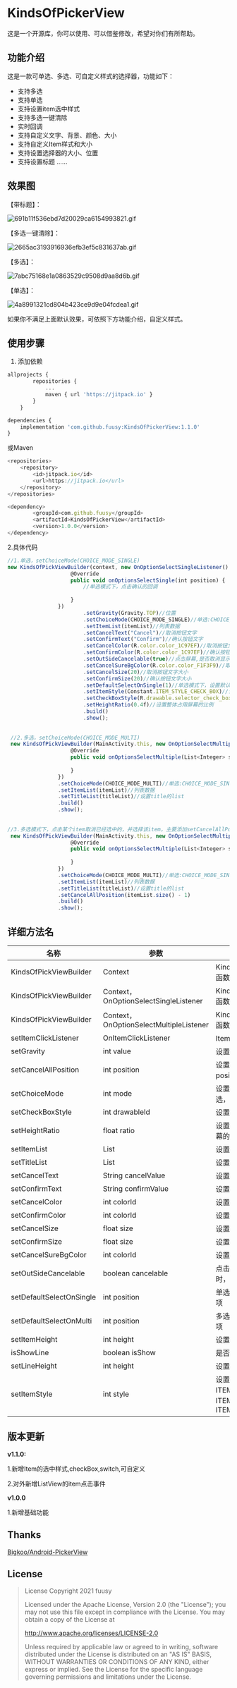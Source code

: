 # KindsOfPickerView

这是一个开源库，你可以使用、可以借鉴修改，希望对你们有所帮助。

## 功能介绍
这是一款可单选、多选、可自定义样式的选择器，功能如下：

- 支持多选
- 支持单选
- 支持设置item选中样式
- 支持多选一键清除
- 实时回调
- 支持自定义文字、背景、颜色、大小
- 支持自定义Item样式和大小
- 支持设置选择器的大小、位置
- 支持设置标题
......

## 效果图

【带标题】：

![691b11f536ebd7d20029ca6154993821.gif](https://p1-juejin.byteimg.com/tos-cn-i-k3u1fbpfcp/0e107a42f68a4322b2bbb4135ac80306~tplv-k3u1fbpfcp-watermark.image)

【多选一键清除】：


![2665ac3193916936efb3ef5c831637ab.gif](https://p6-juejin.byteimg.com/tos-cn-i-k3u1fbpfcp/577ce808c73b49139aca3a69d756482e~tplv-k3u1fbpfcp-watermark.image)

【多选】：

![7abc75168e1a0863529c9508d9aa8d6b.gif](https://p6-juejin.byteimg.com/tos-cn-i-k3u1fbpfcp/8b14360fa745444e88c2e9914341cab9~tplv-k3u1fbpfcp-watermark.image)

【单选】：

![4a8991321cd804b423ce9d9e04fcdea1.gif](https://p1-juejin.byteimg.com/tos-cn-i-k3u1fbpfcp/b67b79de03a240f496cc128cf3aede9d~tplv-k3u1fbpfcp-watermark.image)

如果你不满足上面默认效果，可依照下方功能介绍，自定义样式。
## 使用步骤
1. 添加依赖

```js
allprojects {
		repositories {
			...
			maven { url 'https://jitpack.io' }
		}
	}
```

```js
dependencies {
	implementation 'com.github.fuusy:KindsOfPickerView:1.1.0'
}
```
或Maven

```js
<repositories>
	<repository>
		<id>jitpack.io</id>
		<url>https://jitpack.io</url>
	</repository>
</repositories>
```


```js
<dependency>
	    <groupId>com.github.fuusy</groupId>
	    <artifactId>KindsOfPickerView</artifactId>
	    <version>1.0.0</version>
</dependency>
```
2.具体代码


```js
//1.单选，setChoiceMode(CHOICE_MODE_SINGLE)
new KindsOfPickViewBuilder(context, new OnOptionSelectSingleListener() {
                    @Override
                    public void onOptionsSelectSingle(int position) {
                        //单选模式下，点击确认的回调
                        
                    }
                })
                        .setGravity(Gravity.TOP)//位置
                        .setChoiceMode(CHOICE_MODE_SINGLE)//单选:CHOICE_MODE_SINGLE，多选:CHOICE_MODE_MULTI
                        .setItemList(itemList)//列表数据
                        .setCancelText("Cancel")//取消按钮文字
                        .setConfirmText("Confirm")//确认按钮文字
                        .setCancelColor(R.color.color_1C97EF)//取消按钮文字颜色
                        .setConfirmColor(R.color.color_1C97EF)//确认按钮文字颜色
                        .setOutSideCancelable(true)//点击屏幕,是否取消显示
                        .setCancelSureBgColor(R.color.color_F1F3F9)//取消、确认整体背景
                        .setCancelSize(20)//取消按钮文字大小
                        .setConfirmSize(20)//确认按钮文字大小
                        .setDefaultSelectOnSingle(1)//单选模式下，设置默认选中项
                        .setItemStyle(Constant.ITEM_STYLE_CHECK_BOX)//设置Item的选中的样式
                        .setCheckBoxStyle(R.drawable.selector_check_box_test)//设置CheckBox的样式
                        .setHeightRatio(0.4f)//设置整体占用屏幕的比例
                        .build()
                        .show();
                        
                        
 //2.多选，setChoiceMode(CHOICE_MODE_MULTI)
 new KindsOfPickViewBuilder(MainActivity.this, new OnOptionSelectMultipleListener() {
                    @Override
                    public void onOptionsSelectMultiple(List<Integer> selectedList) {
                       
                    }
                })
                .setChoiceMode(CHOICE_MODE_MULTI)//单选:CHOICE_MODE_SINGLE，多选:CHOICE_MODE_MULTI
                .setItemList(itemList)//列表数据
                .setTitleList(titleList)//设置title的list
                .build()
                .show();
                
                
//3.多选模式下，点击某个item取消已经选中的，并选择该item，主要添加setCancelAllPosition 
 new KindsOfPickViewBuilder(MainActivity.this, new OnOptionSelectMultipleListener() {
                    @Override
                    public void onOptionsSelectMultiple(List<Integer> selectedList) {
                       
                    }
                })
                .setChoiceMode(CHOICE_MODE_MULTI)//单选:CHOICE_MODE_SINGLE，多选:CHOICE_MODE_MULTI
                .setItemList(itemList)//列表数据
                .setTitleList(titleList)//设置title的list
                .setCancelAllPosition(itemList.size() - 1)
                .build()
                .show();
```
## 详细方法名
|   名称  |   参数  |   描述  |
| --- | --- | --- |
|  KindsOfPickViewBuilder   |  Context   |  KindsOfPickViewBuilder构造函数   |
|   KindsOfPickViewBuilder  |   Context，OnOptionSelectSingleListener  |   KindsOfPickViewBuilder构造函数，带有单选回调  |
|  KindsOfPickViewBuilder   |  Context，OnOptionSelectMultipleListener   |   KindsOfPickViewBuilder构造函数，带有多选回调   |
|  setItemClickListener   |   OnItemClickListener  |   Item的点击事件  |
|   setGravity  |   int value  |   设置pickerView的位置  |
|   setCancelAllPosition  |  int position   |   设置取消全选的位置，点击该position的item，取消全选  |
|  setChoiceMode   |  int mode   |  设置选中模式，单选还是多选，默认单选   |
|  setCheckBoxStyle   |  int drawableId   |  设置CheckBox的样式   |
|  setHeightRatio   |  float ratio   | 设置pickerView的高度，占屏幕的比例    |
|  setItemList   |  List  | 设置pickerView的Item数据源   |
|  setTitleList   |  List  | 设置pickerView的标题数据源    |
|  setCancelText   |  String cancelValue  | 设置’取消‘的名称    |
|  setConfirmText   |  String confirmValue  | 设置‘确认’的名称   |
|  setCancelColor   |  int colorId  | 设置取消字体颜色    |
|  setConfirmColor   |  int colorId  | 设置确认字体颜色    |
|  setCancelSize   |  float size  | 设置取消文字大小  |
|  setConfirmSize   |  float size  | 设置确认文字大小   |
|  setCancelSureBgColor   |  int colorId  | 设置取消、确认的背景颜色   |
|  setOutSideCancelable   |  boolean cancelable  | 点击屏幕，点在控件外部范围时，是否取消显示   |
|  setDefaultSelectOnSingle   |  int position | 单选模式下，设置默认的选中项   |
|  setDefaultSelectOnMulti   |  int position| 多选模式下，设置默认的选中项   |
|  setItemHeight   |  int height  | 设置item高度   |
|  isShowLine   |  boolean isShow  | 是否显示分割线   |
|  setLineHeight   |  int height  | 设置Item分割线的高度   |
|  setItemStyle   |  int style  | 设置PickView的风格，ITEM_STYLE_DEFAULT、ITEM_STYLE_CHECK_BOX、ITEM_STYLE_SWITCH    |

## 版本更新
**v1.1.0:**

1.新增Item的选中样式,checkBox,switch,可自定义

2.对外新增ListView的item点击事件

**v1.0.0**

1.新增基础功能

## Thanks
[Bigkoo/Android-PickerView](https://github.com/Bigkoo/Android-PickerView)

## License

> License Copyright 2021 fuusy
> 
> Licensed under the Apache License, Version 2.0 (the "License"); you may not use this file except in compliance with the License. You may obtain a copy of the License at
> 
> http://www.apache.org/licenses/LICENSE-2.0
> 
> Unless required by applicable law or agreed to in writing, software distributed under the License is distributed on an "AS IS" BASIS, WITHOUT WARRANTIES OR CONDITIONS OF ANY KIND, either express or implied. See the License for the specific language governing permissions and limitations under the License.
